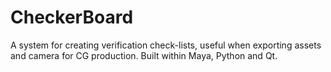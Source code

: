 # CheckerBoard
A system for creating verification check-lists, useful when exporting assets and camera for CG production.
Built within Maya, Python and Qt.

